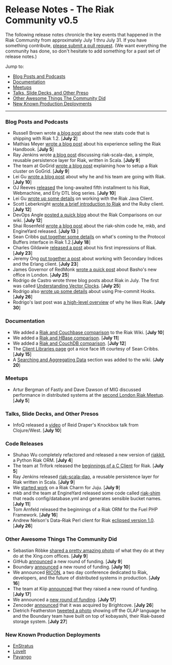 # Release Notes - The Riak Community v0.5

The following release notes chronicle the key events that happened in the Riak Community from approximately July 1 thru July 31. If you have something contribute, [please submit a pull request](https://github.com/basho/the-riak-community/pulls). (We want everything the community has done, so don't hesitate to add something for a past set of release notes.)

Jump to:

* [Blog Posts and Podcasts](#blog-posts-and-podcasts) 
* [Documentation](#documenation)
* [Meetups](#meetups)
* [Talks, Slide Decks, and Other Preso](#talks-slide-decks-and-other-presos)
* [Other Awesome Things The Community Did](#other-awesome-things-the-community-did)
* [New Known Production Deployments](#new-known-production-deployments)

----

### Blog Posts and Podcasts 

* Russell Brown wrote [a blog post](http://basho.com/blog/technical/2012/07/02/folsom-backed-stats-riak-1-2/) about the new stats code that is shipping with Riak 1.2. [**July 2**]
* Mathias Meyer [wrote a blog post](http://www.paperplanes.de/2012/7/5/six-ish-months-of-ebook-sales-riak-handbook.html) about his experience selling the Riak Handbook. [**July 5**]
* Ray Jenkins wrote [a blog post](http://blog.boundary.com/2012/07/09/reusable-patterns-for-riak-in-scala/) discussing riak-scala-dao, a simple, reusable persistence layer for Riak, written in Scala. [**July 9**]
* The team at GoGrid [wrote a blog post](http://blog.gogrid.com/2012/07/09/create-a-basho-riak-cluster-on-gogrid/) explaining how to setup a Riak cluster on GoGrid. [**July 9**]
* Lei Gu [wrote a blog post](http://2rdscreenretargeting.blogspot.com/2012/07/why-we-chose-riak-as-persistence.html) about why he and his team are going with Riak. [**July 10**]
* OJ Reeves [released](http://buffered.io/posts/webmachine-erlydtl-and-riak-part-5/) the long-awaited fifth installment to his Riak, Webmachine, and Erly DTL blog series. [**July 10**]
* Lei Gu [wrote up some details](http://2rdscreenretargeting.blogspot.com/2012/07/riak-java-client-distilled.html) on working with the Riak Java Client.
* Scott Leberknight [wrote a brief introduction to Riak](http://cloud.dzone.com/articles/brief-introduction-riak) and the Ruby client. [**July 12**]
* DevOps Angle [posted a quick blog](http://devopsangle.com/2012/07/12/nosql-database-religion-comparing-riak-to-others/) about the Riak Comparisons on our wiki. [**July 12**]
* Shai Rosenfeld [wrote a blog post](http://shairosenfeld.com/blog/index.php/2012/07/riak-shim/) about the riak-shim code he, mkb, and EngineYard released. [**July 13** ]
* Sean Cribbs [put together some details](http://basho.com/blog/technical/2012/07/18/Protobuffs-in-Riak-1-2/) on what's coming to the Protocol Buffers interface in Riak 1.2.[**July 18**] 
* Charles Gildawie [released a post](http://nosqlsolution.blogspot.com/2012/07/fun-with-riak.html) about his first impressions of Riak. [**July 23**]
* Jeremy Ong [put together a post](http://www.jeremyong.com/blog/2012/07/23/secondary-indices-in-riak-with-erlang/) about working with Secondary Indices and the Erlang client. [**July 23**]
* James Governor of RedMonk [wrote a quick post](http://redmonk.com/jgovernor/2012/07/25/basho-comes-to-shoreditch-a-tech-city-and-redmonk-story/) about Basho's new office in London. [**July 25**]
* Rodrigo de Castro wrote three blog posts about Riak in July. The first was called [Understanding Vector Clocks](http://architects.dzone.com/articles/understanding-vector-clocks). [**July 25**]
* Rodrigo also [wrote up some details](http://architects.dzone.com/articles/how-use-precommit-hook-riak) about using Pre-commit Hooks. [**July 26**]
* Rodrigo's last post was [a high-level overview](http://architects.dzone.com/articles/why-i-think-riak-great-nosql) of why he likes Riak. [**July 30**]

### Documentation 

* We added a [Riak and Couchbase comparison](http://wiki.basho.com/Riak-Compared-to-Couchbase.html) to the Riak Wiki. [**July 10**]
* We added a [Riak and HBase comparison](http://wiki.basho.com/Riak-Compared-to-HBase.html). [**July 11**]
* We added a [Riak and CouchDB comparison](http://wiki.basho.com/Riak-Compared-to-CouchDB.html). [**July 12**]
* The [Client Libraries page](http://wiki.basho.com/Client-Libraries.html) got a nice face lift courtesy of Sean Cribbs. [**July 15**]
* A [Searching and Aggregating Data](http://wiki.basho.com/Searching-and-Aggregating-Data.html) section was added to the wiki. (**July 20**) 


### Meetups

* Artur Bergman of Fastly and Dave Dawson of MIG discussed performance in distributed systems at the [second London Riak Meetup](http://www.meetup.com/riak-london/events/69174012/). [**July 5**]

### Talks, Slide Decks, and Other Presos

* InfoQ released a [video](http://www.infoq.com/presentations/Knockbox-an-Eventual-Consistency-Toolkit) of Reid Draper's Knockbox talk from Clojure/West. [**July 10**]

### Code Releases 

* Shuhao Wu completely refactored and released a new version of [riakkit](https://github.com/ultimatebuster/riakkit), a Python Riak ORM. [**July 4**]
* The team at Trifork released the [beginnings of a C Client](https://github.com/trifork/riack) for Riak. [**July 5**]
* Ray Jenkins released [riak-scala-dao](https://github.com/rjenkins/riak-scala-dao), a reusable persistence layer for Riak written in Scala. [**July 9**]
* We [started work](https://bugs.launchpad.net/charms/+bug/1022591) on a Riak Charm for Juju. [**July 9**]
* mkb and the team at EngineYard released some code called [riak-shim](https://github.com/mkb/riak-shim) that reads config/database.yml and generates sensible bucket names. [**July 11**]
* Tom Arnfeld released the beginnings of a Riak ORM for the Fuel PHP Framework. [**July 16**]
* Andrew Nelson's Data-Riak Perl client for Riak [eclipsed version 1.0](http://search.cpan.org/~anelson/Data-Riak-1.1/). [**July 26**]

### Other Awesome Things The Community Did

* Sebastian Röbke [shared a pretty amazing photo](https://twitter.com/boosty/status/220997388754632704) of what they do at they do at the Xing.com offices. [**July 9**]
* GitHub [announced](http://peter.a16z.com/2012/07/09/software-eats-software-development/) a new round of funding. [**July 9**]
* Boundary [announced](http://boundary.com/about/press/boundary-nets-15m-to-accelerate-the-future-of-it-monitoring-and-management) a new round of funding. [**July 10**]
* We announced [RICON](http://basho.com/community/ricon2012/), a two day conference dedicated to Riak, developers, and the future of distributed systems in production. [**July 16**]
* The team at Kiip [announced](http://blog.kiip.me/post/27401788412/kiip-raises-a-series-b) that they raised a new round of funding. [**July 17**]
* We announced a [new round of funding](http://gigaom.com/cloud/nosql-startup-basho-raises-11-1m-and-storms-japan/). [**July 17**]
* Zencoder [announced](http://blog.zencoder.com/2012/07/26/brightcove-acquires-zencoder/) that it was acquired by Brightcove. [**July 26**] 
* Dietrich Featherston [tweeted a photo](https://twitter.com/d2fn/status/228556585713143808) showing off the OLAP language he and the Boundary team have built on top of kobayashi, their Riak-based storage system. [**July 27**]

### New Known Production Deployments 

* [EnStratus](http://basho.com/company/production-users/#user-enstratus)
* [LoveIt](http://basho.com/company/production-users/#user-loveit)
* [Payango](http://basho.com/company/production-users/#user-payango)